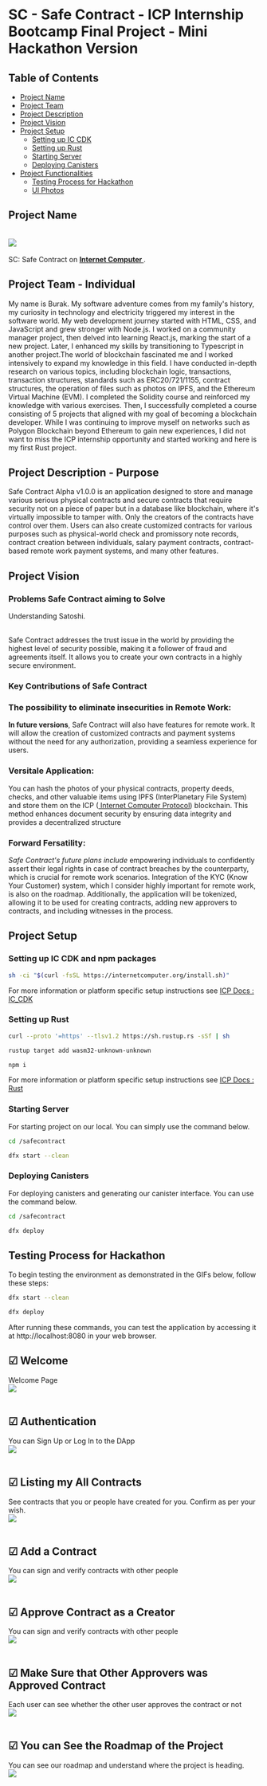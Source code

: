 # SC - Safe Contract - ICP Internship Bootcamp Final Project - Mini Hackathon Version

## Table of Contents

- [Project Name](#project-name)
- [Project Team](#project-team---individual)
- [Project Description](#project-description---purpose)
- [Project Vision](#project-vision)
- [Project Setup](#project-setup)
  - [Setting up IC CDK](#setting-up-ic-cdk)
  - [Setting up Rust](#setting-up-rust)
  - [Starting Server](#starting-server)
  - [Deploying Canisters](#deploying-canisters)
- [Project Functionalities](#project-functionalities)
  - [Testing Process for Hackathon](#testing-process-for-hackathon)
  - [UI Photos](#-welcome)

## Project Name

<br> <img src="https://github.com/burak-ekinci/safecontract/blob/main/src/safecontract_frontend/src/assets/logo.png"> <br> </br>
SC: Safe Contract on <b><a href="https://internetcomputer.org/"> Internet Computer </a></b>.

## Project Team - Individual

My name is Burak. My software adventure comes from my family's history, my curiosity in technology and electricity triggered my interest in the software world. My web development journey started with HTML, CSS, and JavaScript and grew stronger with Node.js. I worked on a community manager project, then delved into learning React.js, marking the start of a new project. Later, I enhanced my skills by transitioning to Typescript in another project.The world of blockchain fascinated me and I worked intensively to expand my knowledge in this field. I have conducted in-depth research on various topics, including blockchain logic, transactions, transaction structures, standards such as ERC20/721/1155, contract structures, the operation of files such as photos on IPFS, and the Ethereum Virtual Machine (EVM). I completed the Solidity course and reinforced my knowledge with various exercises. Then, I successfully completed a course consisting of 5 projects that aligned with my goal of becoming a blockchain developer. While I was continuing to improve myself on networks such as Polygon Blockchain beyond Ethereum to gain new experiences, I did not want to miss the ICP internship opportunity and started working and here is my first Rust project.

## Project Description - Purpose

Safe Contract Alpha v1.0.0 is an application designed to store and manage various serious physical contracts and secure contracts that require security not on a piece of paper but in a database like blockchain, where it's virtually impossible to tamper with. Only the creators of the contracts have control over them. Users can also create customized contracts for various purposes such as physical-world check and promissory note records, contract creation between individuals, salary payment contracts, contract-based remote work payment systems, and many other features.

## Project Vision

### Problems Safe Contract aiming to Solve

Understanding Satoshi. </br> </br>

Safe Contract addresses the trust issue in the world by providing the highest level of security possible, making it a follower of fraud and agreements itself. It allows you to create your own contracts in a highly secure environment.

### Key Contributions of Safe Contract

### The possibility to eliminate insecurities in Remote Work:

<b>In future versions</b>, Safe Contract will also have features for remote work. It will allow the creation of customized contracts and payment systems without the need for any authorization, providing a seamless experience for users.

### Versitale Application:

You can hash the photos of your physical contracts, property deeds, checks, and other valuable items using IPFS (InterPlanetary File System) and store them on the ICP (<a href="https://internetcomputer.org/"> Internet Computer Protocol</a>) blockchain. This method enhances document security by ensuring data integrity and provides a decentralized structure

### Forward Fersatility:

<i>Safe Contract's future plans include </i> empowering individuals to confidently assert their legal rights in case of contract breaches by the counterparty, which is crucial for remote work scenarios. Integration of the KYC (Know Your Customer) system, which I consider highly important for remote work, is also on the roadmap. Additionally, the application will be tokenized, allowing it to be used for creating contracts, adding new approvers to contracts, and including witnesses in the process.

## Project Setup

### Setting up IC CDK and npm packages

```bash
sh -ci "$(curl -fsSL https://internetcomputer.org/install.sh)"
```

For more information or platform specific setup instructions see <a href="https://internetcomputer.org/docs/current/developer-docs/getting-started/install/">ICP Docs : IC_CDK </a>

### Setting up Rust

```bash
curl --proto '=https' --tlsv1.2 https://sh.rustup.rs -sSf | sh
```

```bash
rustup target add wasm32-unknown-unknown
```

```bash
npm i
```

For more information or platform specific setup instructions see <a href="https://internetcomputer.org/docs/current/developer-docs/backend/rust/dev-env" >ICP Docs : Rust</a>

### Starting Server

For starting project on our local. You can simply use the command below.

```bash
cd /safecontract
```

```bash
dfx start --clean
```

### Deploying Canisters

For deploying canisters and generating our canister interface. You can use the command below.

```bash
cd /safecontract
```

```bash
dfx deploy
```

## Testing Process for Hackathon

To begin testing the environment as demonstrated in the GIFs below, follow these steps:

```bash
dfx start --clean
```

```bash
dfx deploy
```

After running these commands, you can test the application by accessing it at http://localhost:8080 in your web browser.

## &#9745; Welcome

Welcome Page
<br> <img src="https://github.com/burak-ekinci/safecontract/blob/main/sc/Welcome.jpeg"> <br> </br>

## &#9745; Authentication

You can Sign Up or Log In to the DApp
<br> <img src="https://github.com/burak-ekinci/safecontract/blob/main/sc/login.jpeg"> <br> </br>

## &#9745; Listing my All Contracts

See contracts that you or people have created for you. Confirm as per your wish.
<br> <img src="https://github.com/burak-ekinci/safecontract/blob/main/sc/notapproved.jpeg"> <br> </br>

## &#9745; Add a Contract

You can sign and verify contracts with other people
<br> <img src="https://github.com/burak-ekinci/safecontract/blob/main/sc/addContract.jpeg"> <br> </br>

## &#9745; Approve Contract as a Creator

You can sign and verify contracts with other people
<br> <img src="https://github.com/burak-ekinci/safecontract/blob/main/sc/creatorApproved.jpeg"> <br> </br>

## &#9745; Make Sure that Other Approvers was Approved Contract

Each user can see whether the other user approves the contract or not
<br> <img src="https://github.com/burak-ekinci/safecontract/blob/main/sc/allApproved.jpeg"> <br> </br>

## &#9745; You can See the Roadmap of the Project

You can see our roadmap and understand where the project is heading.
<br> <img src="https://github.com/burak-ekinci/safecontract/blob/main/sc/roadmap.jpg"> <br> </br>
